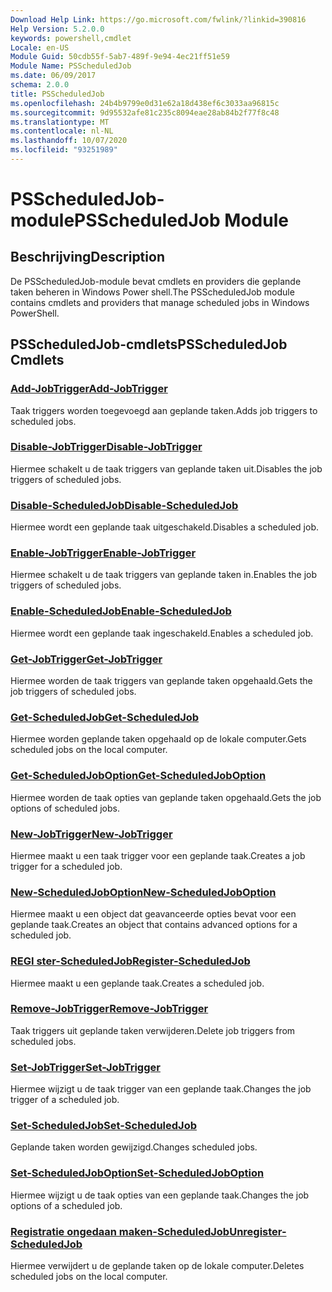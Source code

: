 ```yaml
---
Download Help Link: https://go.microsoft.com/fwlink/?linkid=390816
Help Version: 5.2.0.0
keywords: powershell,cmdlet
Locale: en-US
Module Guid: 50cdb55f-5ab7-489f-9e94-4ec21ff51e59
Module Name: PSScheduledJob
ms.date: 06/09/2017
schema: 2.0.0
title: PSScheduledJob
ms.openlocfilehash: 24b4b9799e0d31e62a18d438ef6c3033aa96815c
ms.sourcegitcommit: 9d95532afe81c235c8094eae28ab84b2f77f8c48
ms.translationtype: MT
ms.contentlocale: nl-NL
ms.lasthandoff: 10/07/2020
ms.locfileid: "93251989"
---
```

# <span data-ttu-id="a6036-103">PSScheduledJob-module</span><span class="sxs-lookup"><span data-stu-id="a6036-103">PSScheduledJob Module</span></span>

## <span data-ttu-id="a6036-104">Beschrijving</span><span class="sxs-lookup"><span data-stu-id="a6036-104">Description</span></span>

<span data-ttu-id="a6036-105">De PSScheduledJob-module bevat cmdlets en providers die geplande taken beheren in Windows Power shell.</span><span class="sxs-lookup"><span data-stu-id="a6036-105">The PSScheduledJob module contains cmdlets and providers that manage scheduled jobs in Windows PowerShell.</span></span>

## <span data-ttu-id="a6036-106">PSScheduledJob-cmdlets</span><span class="sxs-lookup"><span data-stu-id="a6036-106">PSScheduledJob Cmdlets</span></span>

### [<span data-ttu-id="a6036-107">Add-JobTrigger</span><span class="sxs-lookup"><span data-stu-id="a6036-107">Add-JobTrigger</span></span>](Add-JobTrigger.md)
<span data-ttu-id="a6036-108">Taak triggers worden toegevoegd aan geplande taken.</span><span class="sxs-lookup"><span data-stu-id="a6036-108">Adds job triggers to scheduled jobs.</span></span>

### [<span data-ttu-id="a6036-109">Disable-JobTrigger</span><span class="sxs-lookup"><span data-stu-id="a6036-109">Disable-JobTrigger</span></span>](Disable-JobTrigger.md)
<span data-ttu-id="a6036-110">Hiermee schakelt u de taak triggers van geplande taken uit.</span><span class="sxs-lookup"><span data-stu-id="a6036-110">Disables the job triggers of scheduled jobs.</span></span>

### [<span data-ttu-id="a6036-111">Disable-ScheduledJob</span><span class="sxs-lookup"><span data-stu-id="a6036-111">Disable-ScheduledJob</span></span>](Disable-ScheduledJob.md)
<span data-ttu-id="a6036-112">Hiermee wordt een geplande taak uitgeschakeld.</span><span class="sxs-lookup"><span data-stu-id="a6036-112">Disables a scheduled job.</span></span>

### [<span data-ttu-id="a6036-113">Enable-JobTrigger</span><span class="sxs-lookup"><span data-stu-id="a6036-113">Enable-JobTrigger</span></span>](Enable-JobTrigger.md)
<span data-ttu-id="a6036-114">Hiermee schakelt u de taak triggers van geplande taken in.</span><span class="sxs-lookup"><span data-stu-id="a6036-114">Enables the job triggers of scheduled jobs.</span></span>

### [<span data-ttu-id="a6036-115">Enable-ScheduledJob</span><span class="sxs-lookup"><span data-stu-id="a6036-115">Enable-ScheduledJob</span></span>](Enable-ScheduledJob.md)
<span data-ttu-id="a6036-116">Hiermee wordt een geplande taak ingeschakeld.</span><span class="sxs-lookup"><span data-stu-id="a6036-116">Enables a scheduled job.</span></span>

### [<span data-ttu-id="a6036-117">Get-JobTrigger</span><span class="sxs-lookup"><span data-stu-id="a6036-117">Get-JobTrigger</span></span>](Get-JobTrigger.md)
<span data-ttu-id="a6036-118">Hiermee worden de taak triggers van geplande taken opgehaald.</span><span class="sxs-lookup"><span data-stu-id="a6036-118">Gets the job triggers of scheduled jobs.</span></span>

### [<span data-ttu-id="a6036-119">Get-ScheduledJob</span><span class="sxs-lookup"><span data-stu-id="a6036-119">Get-ScheduledJob</span></span>](Get-ScheduledJob.md)
<span data-ttu-id="a6036-120">Hiermee worden geplande taken opgehaald op de lokale computer.</span><span class="sxs-lookup"><span data-stu-id="a6036-120">Gets scheduled jobs on the local computer.</span></span>

### [<span data-ttu-id="a6036-121">Get-ScheduledJobOption</span><span class="sxs-lookup"><span data-stu-id="a6036-121">Get-ScheduledJobOption</span></span>](Get-ScheduledJobOption.md)
<span data-ttu-id="a6036-122">Hiermee worden de taak opties van geplande taken opgehaald.</span><span class="sxs-lookup"><span data-stu-id="a6036-122">Gets the job options of scheduled jobs.</span></span>

### [<span data-ttu-id="a6036-123">New-JobTrigger</span><span class="sxs-lookup"><span data-stu-id="a6036-123">New-JobTrigger</span></span>](New-JobTrigger.md)
<span data-ttu-id="a6036-124">Hiermee maakt u een taak trigger voor een geplande taak.</span><span class="sxs-lookup"><span data-stu-id="a6036-124">Creates a job trigger for a scheduled job.</span></span>

### [<span data-ttu-id="a6036-125">New-ScheduledJobOption</span><span class="sxs-lookup"><span data-stu-id="a6036-125">New-ScheduledJobOption</span></span>](New-ScheduledJobOption.md)
<span data-ttu-id="a6036-126">Hiermee maakt u een object dat geavanceerde opties bevat voor een geplande taak.</span><span class="sxs-lookup"><span data-stu-id="a6036-126">Creates an object that contains advanced options for a scheduled job.</span></span>

### [<span data-ttu-id="a6036-127">REGI ster-ScheduledJob</span><span class="sxs-lookup"><span data-stu-id="a6036-127">Register-ScheduledJob</span></span>](Register-ScheduledJob.md)
<span data-ttu-id="a6036-128">Hiermee maakt u een geplande taak.</span><span class="sxs-lookup"><span data-stu-id="a6036-128">Creates a scheduled job.</span></span>

### [<span data-ttu-id="a6036-129">Remove-JobTrigger</span><span class="sxs-lookup"><span data-stu-id="a6036-129">Remove-JobTrigger</span></span>](Remove-JobTrigger.md)
<span data-ttu-id="a6036-130">Taak triggers uit geplande taken verwijderen.</span><span class="sxs-lookup"><span data-stu-id="a6036-130">Delete job triggers from scheduled jobs.</span></span>

### [<span data-ttu-id="a6036-131">Set-JobTrigger</span><span class="sxs-lookup"><span data-stu-id="a6036-131">Set-JobTrigger</span></span>](Set-JobTrigger.md)
<span data-ttu-id="a6036-132">Hiermee wijzigt u de taak trigger van een geplande taak.</span><span class="sxs-lookup"><span data-stu-id="a6036-132">Changes the job trigger of a scheduled job.</span></span>

### [<span data-ttu-id="a6036-133">Set-ScheduledJob</span><span class="sxs-lookup"><span data-stu-id="a6036-133">Set-ScheduledJob</span></span>](Set-ScheduledJob.md)
<span data-ttu-id="a6036-134">Geplande taken worden gewijzigd.</span><span class="sxs-lookup"><span data-stu-id="a6036-134">Changes scheduled jobs.</span></span>

### [<span data-ttu-id="a6036-135">Set-ScheduledJobOption</span><span class="sxs-lookup"><span data-stu-id="a6036-135">Set-ScheduledJobOption</span></span>](Set-ScheduledJobOption.md)
<span data-ttu-id="a6036-136">Hiermee wijzigt u de taak opties van een geplande taak.</span><span class="sxs-lookup"><span data-stu-id="a6036-136">Changes the job options of a scheduled job.</span></span>

### [<span data-ttu-id="a6036-137">Registratie ongedaan maken-ScheduledJob</span><span class="sxs-lookup"><span data-stu-id="a6036-137">Unregister-ScheduledJob</span></span>](Unregister-ScheduledJob.md)
<span data-ttu-id="a6036-138">Hiermee verwijdert u de geplande taken op de lokale computer.</span><span class="sxs-lookup"><span data-stu-id="a6036-138">Deletes scheduled jobs on the local computer.</span></span>
